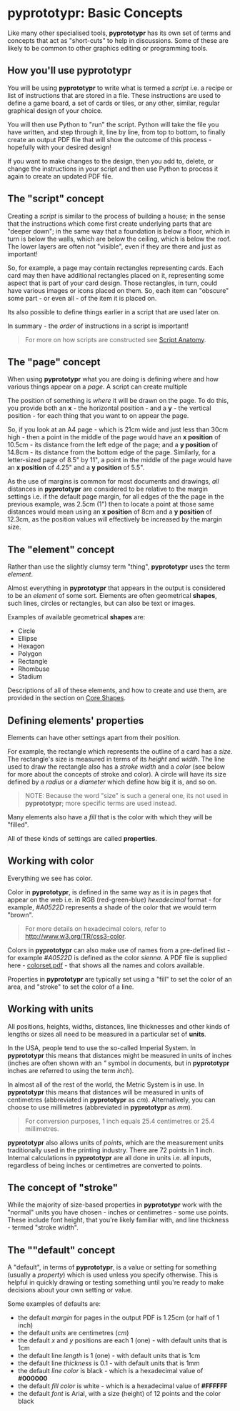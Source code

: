 # pyprototypr: Basic Concepts

Like many other specialised tools, **pyprototypr** has its own set of terms
and concepts that act as "short-cuts" to help in discussions. Some of these are
likely to be common to other graphics editing or programming tools.


## How you'll use **pyprototypr**

You will be using **pyprototypr** to write what is termed a *script*
i.e. a recipe or list of instructions that are stored in a file. These
instructions are used to define a game board, a set of cards or tiles, or any
other, similar, regular graphical design of your choice.

You will then use Python to "run" the script. Python will take the file you have
written, and step through it, line by line, from top to bottom, to finally create
an output PDF file that will show the outcome of this process - hopefully with
your desired design!

If you want to make changes to the design, then you add to, delete, or change the
instructions in your script and then use Python to process it again to create an
updated PDF file.


## The "script" concept

Creating a *script* is similar to the process of building a house; in the sense
that the instructions which come first create underlying parts that are "deeper
down"; in the same way that a foundation is below a floor, which in turn is below
the walls, which are below the ceiling, which is below the roof. The lower
layers are often not "visible", even if they are there and just as important!

So, for example, a page may contain rectangles representing cards.  Each card may
then have additional rectangles placed on it, representing some aspect that is
part of your card design.  Those rectangles, in turn, could have various images
or icons placed on them. So, each item can "obscure" some part - or even all -
of the item it is placed on.

Its also possible to define things earlier in a script that are used later on.

In summary - the *order* of instructions in a script is important!

> For more on how scripts are constructed see [Script Anatomy](script_anatomy.md).


## The "page" concept

When using **pyprototypr** what you are doing is defining where and how various
things appear on a *page*.  A script can create multiple

The position of something is *where* it will be drawn on the page.  To do this,
you provide both an **x** - the horizontal position - and a **y** - the vertical
position - for each thing that you want to on appear the page.

So, if you look at an A4 page - which is 21cm wide and just less than 30cm high -
then a point in the middle of the page would have an **x position** of 10.5cm -
its distance from the left edge of the page; and a **y position** of 14.8cm -
its distance from the bottom edge of the page.  Similarly, for a letter-sized
page of 8.5" by 11", a point in the middle of the page would have an **x position**
of 4.25" and a **y position** of 5.5".

As the use of margins is common for most documents and drawings, *all* distances in
**pyprototypr** are considered to be relative to the margin settings i.e. if the
default page margin, for all edges of the the page in the previous example, was
2.5cm (1") then to locate a point at those same distances would mean using an
**x position** of 8cm and a **y position** of 12.3cm, as the position values will
effectively be increased by the margin size.


## The "element" concept

Rather than use the slightly clumsy term "thing", **pyprototypr**  uses the term
*element*.

Almost everything in **pyprototypr** that appears in the output is considered
to be an *element* of some sort.  Elements are often geometrical **shapes**, such
lines, circles or rectangles, but can also be text or images.

Examples of available geometrical **shapes** are:

* Circle
* Ellipse
* Hexagon
* Polygon
* Rectangle
* Rhombuse
* Stadium

Descriptions of all of these elements, and how to create and use them, are provided
in the section on [Core Shapes](core_shapes.md).


## Defining elements' properties

Elements can have other settings apart from their position.

For example, the rectangle which represents the outline of a card has a *size*.
The rectangle's size is measured in terms of its *height* and *width*.  The line
used to draw the rectangle also has a *stroke width* and a *color* (see below for
more about the concepts of stroke and color).  A circle will have its size defined
by a *radius* or a *diameter* which define how big it is, and so on.

> NOTE: Because the word "size" is such a general one, its not used in **pyprototypr**;
> more specific terms are used instead.

Many elements also have a *fill* that is the color with which they will be "filled".

All of these kinds of settings are called **properties**.


## Working with color

Everything we see has color.

Color in **pyprototypr**, is defined in the same way as it is in pages that appear
on the web i.e. in RGB (red-green-blue) *hexadecimal* format - for example,
*#A0522D* represents a shade of the color that we would term "brown".

> For more details on hexadecimal colors, refer to http://www.w3.org/TR/css3-color.

Colors in **pyprototypr** can also make use of names from a pre-defined list - for
example *#A0522D* is defined as the color *sienna*.  A PDF file is supplied here -
[colorset.pdf](../examples/colorset.pdf) - that shows all the names and colors available.

Properties in **pyprototypr** are typically set using a "fill" to set the color of an
area, and "stroke" to set the color of a line.


## Working with units

All positions, heights, widths, distances, line thicknesses and other kinds of
lengths or sizes all need to be measured in a particular set of **units**.

In the USA, people tend to use the so-called Imperial System. In
**pyprototypr** this means that distances might be measured in units of inches
(inches are often shown with an *"* symbol in documents, but in **pyprototypr** inches
are referred to using the term *inch*).

In almost all of the rest of the world, the Metric System is in use. In **pyprototypr**
this means that distances will be measured in units of centimetres (abbreviated in
**pyprototypr** as *cm*). Alternatively, you can choose to use millimetres
(abbreviated in **pyprototypr** as *mm*).

> For conversion purposes, 1 inch equals 25.4 centimetres or 25.4 millimetres.

**pyprototypr** also allows units of *points*, which are the measurement units
traditionally used in the printing industry.  There are 72 points in 1 inch. Internal
calculations in **pyprototypr** are all done in units i.e. all inputs, regardless of
being inches or centimetres are converted to points.


## The concept of "stroke"

While the majority of size-based properties in **pyprototypr** work with the "normal"
units you have chosen - inches or centimetres - some use points. These include font
height, that you're likely familiar with, and line thickness - termed "stroke width".


## The ""default" concept

A "default", in terms of **pyprototypr**, is a value or setting for something
(usually a *property*) which is used unless you specify otherwise.  This is helpful
in quickly drawing or testing something until you're ready to make decisions about
your own setting or value.

Some examples of defaults are:

* the default *margin* for pages in the output PDF is 1.25cm (or half of 1 inch)
* the default *units* are centimetres (*cm*)
* the default *x* and *y* positions are each 1 (one) - with default units that is 1cm
* the default line *length* is 1 (one) - with default units that is 1cm
* the default line *thickness* is 0.1 - with default units that is 1mm
* the default *line color* is black  - which is a hexadecimal value of **#000000**
* the default *fill color* is white - which is a hexadecimal value of **#FFFFFF**
* the default *font* is Arial, with a size (height) of 12 points and the color black
